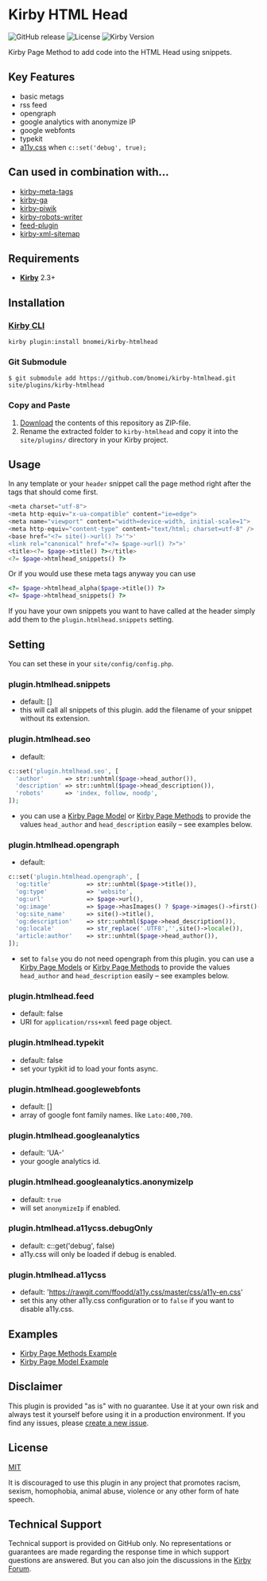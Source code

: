 # Kirby HTML Head

![GitHub release](https://img.shields.io/github/release/bnomei/kirby-htmlhead.svg?maxAge=1800) ![License](https://img.shields.io/github/license/mashape/apistatus.svg) ![Kirby Version](https://img.shields.io/badge/Kirby-2.3%2B-red.svg)

Kirby Page Method to add code into the HTML Head using snippets.

## Key Features

- basic metags
- rss feed
- opengraph
- google analytics with anonymize IP
- google webfonts
- typekit
- [a11y.css](http://ffoodd.github.io/a11y.css/) when `c::set('debug', true);`

## Can used in combination with...

- [kirby-meta-tags](https://github.com/pedroborges/kirby-meta-tags)
- [kirby-ga](https://github.com/jenstornell/kirby-ga)
- [kirby-piwik](https://github.com/schnti/kirby-piwik)
- [kirby-robots-writer](https://github.com/jenstornell/kirby-robots-writer)
- [feed-plugin](https://github.com/getkirby-plugins/feed-plugin)
- [kirby-xml-sitemap](https://github.com/pedroborges/kirby-xml-sitemap)

## Requirements

- [**Kirby**](https://getkirby.com/) 2.3+

## Installation

### [Kirby CLI](https://github.com/getkirby/cli)

```
kirby plugin:install bnomei/kirby-htmlhead
```

### Git Submodule

```
$ git submodule add https://github.com/bnomei/kirby-htmlhead.git site/plugins/kirby-htmlhead
```

### Copy and Paste

1. [Download](https://github.com/bnomei/kirby-htmlhead/archive/master.zip) the contents of this repository as ZIP-file.
2. Rename the extracted folder to `kirby-htmlhead` and copy it into the `site/plugins/` directory in your Kirby project.

## Usage

In any template or your `header` snippet call the page method right after the tags that should come first.

```php
<meta charset="utf-8">
<meta http-equiv="x-ua-compatible" content="ie=edge">
<meta name="viewport" content="width=device-width, initial-scale=1">
<meta http-equiv="content-type" content="text/html; charset=utf-8" />
<base href="<?= site()->url() ?>'">'
<link rel="canonical" href="<?= $page->url() ?>">'
<title><?= $page->title() ?></title>
<?= $page->htmlhead_snippets() ?>
```

Or if you would use these meta tags anyway you can use

```php
<?= $page->htmlhead_alpha($page->title()) ?>
<?= $page->htmlhead_snippets() ?>
```

If you have your own snippets you want to have called at the header simply add them to the `plugin.htmlhead.snippets` setting.

## Setting

You can set these in your `site/config/config.php`.

### plugin.htmlhead.snippets
- default: []
- this will call all snippets of this plugin. add the filename of your snippet without its extension.

### plugin.htmlhead.seo
- default:
```php
c::set('plugin.htmlhead.seo', [
  'author'      => str::unhtml($page->head_author()),
  'description' => str::unhtml($page->head_description()),
  'robots'      => 'index, follow, noodp',
]);
```

- you can use a [Kirby Page Model](https://getkirby.com/docs/developer-guide/advanced/models) or [Kirby Page Methods](https://getkirby.com/docs/developer-guide/objects/page) to provide the values `head_author` and `head_description` easily – see examples below.

### plugin.htmlhead.opengraph
- default:
```php
c::set('plugin.htmlhead.opengraph', [
  'og:title'          => str::unhtml($page->title()),
  'og:type'           => 'website',
  'og:url'            => $page->url(),
  'og:image'          => $page->hasImages() ? $page->images()->first()->resize(470)->url() : null,
  'og:site_name'      => site()->title(),
  'og:description'    => str::unhtml($page->head_description()),
  'og:locale'         => str_replace('.UTF8','',site()->locale()),
  'article:author'    => str::unhtml($page->head_author()),
]);
```
- set to `false` you do not need opengraph from this plugin. you can use a [Kirby Page Models](https://getkirby.com/docs/developer-guide/advanced/models) or [Kirby Page Methods](https://getkirby.com/docs/developer-guide/objects/page) to provide the values `head_author` and `head_description` easily – see examples below.

### plugin.htmlhead.feed
- default: false
- URI for `application/rss+xml` feed page object.

### plugin.htmlhead.typekit
- default: false
- set your typkit id to load your fonts async.

### plugin.htmlhead.googlewebfonts
- default: []
- array of google font family names. like `Lato:400,700`.

### plugin.htmlhead.googleanalytics
- default: 'UA-'
- your google analytics id.

### plugin.htmlhead.googleanalytics.anonymizeIp
- default: `true`
- will set `anonymizeIp` if enabled.

### plugin.htmlhead.a11ycss.debugOnly
- default: c::get('debug', false)
- a11y.css will only be loaded if debug is enabled.

### plugin.htmlhead.a11ycss
- default: 'https://rawgit.com/ffoodd/a11y.css/master/css/a11y-en.css'
- set this any other a11y.css configuration or to `false` if you want to disable a11y.css.

## Examples

- [Kirby Page Methods Example](https://github.com/bnomei/kirby-htmlhead/blob/master/examples/pagemethods.php)
- [Kirby Page Model Example](https://github.com/bnomei/kirby-htmlhead/blob/master/examples/pagemodel.php)

## Disclaimer

This plugin is provided "as is" with no guarantee. Use it at your own risk and always test it yourself before using it in a production environment. If you find any issues, please [create a new issue](https://github.com/bnomei/kirby-htmlhead/issues/new).

## License

[MIT](https://opensource.org/licenses/MIT)

It is discouraged to use this plugin in any project that promotes racism, sexism, homophobia, animal abuse, violence or any other form of hate speech.

## Technical Support

Technical support is provided on GitHub only. No representations or guarantees are made regarding the response time in which support questions are answered. But you can also join the discussions in the [Kirby Forum](https://forum.getkirby.com/search?q=kirby-htmlhead).

